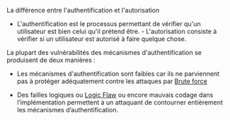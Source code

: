La différence entre l'authentification et l'autorisation

- L'authentification est le processus permettant de vérifier qu'un utilisateur est bien celui qu'il prétend être. - L'autorisation consiste à vérifier si un utilisateur est autorisé à faire quelque chose. 


La plupart des vulnérabilités des mécanismes d'authentification se produisent de deux manières :

- Les mécanismes d'authentification sont faibles car ils ne parviennent pas à protéger adéquatement contre les attaques par [Brute force](./Brute%20force.md)

- Des failles logiques ou [Logic Flaw](./Logic%20Flaw.md) ou encore mauvais codage dans l’implémentation permettent à un attaquant de contourner entièrement les mécanismes d’authentification. 



